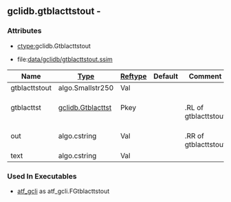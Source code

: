 ## gclidb.gtblacttstout -


### Attributes
<a href="#attributes"></a>
* [ctype:](/txt/ssimdb/dmmeta/ctype.md)gclidb.Gtblacttstout

* file:[data/gclidb/gtblacttstout.ssim](/data/gclidb/gtblacttstout.ssim)

|Name|[Type](/txt/ssimdb/dmmeta/ctype.md)|[Reftype](/txt/ssimdb/dmmeta/reftype.md)|Default|Comment|
|---|---|---|---|---|
|gtblacttstout|algo.Smallstr250|Val|
|gtblacttst|[gclidb.Gtblacttst](/txt/ssimdb/gclidb/gtblacttst.md)|Pkey||<br>.RL of gtblacttstout|
|out|algo.cstring|Val||<br>.RR of gtblacttstout|
|text|algo.cstring|Val|

### Used In Executables
<a href="#used-in-executables"></a>
* [atf_gcli](/txt/exe/atf_gcli/README.md) as atf_gcli.FGtblacttstout

